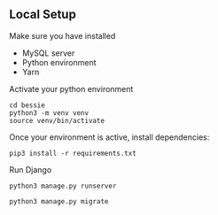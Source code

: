 ## Local Setup
Make sure you have installed
- MySQL server
- Python environment
- Yarn

Activate your python environment
```
cd bessie
python3 -m venv venv
source venv/bin/activate
```

Once your environment is active, install dependencies:

```
pip3 install -r requirements.txt
```

Run Django
```
python3 manage.py runserver
```
```
python3 manage.py migrate
```